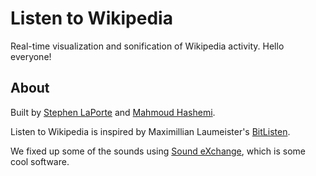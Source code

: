 # Listen to Wikipedia

Real-time visualization and sonification of Wikipedia activity.
Hello everyone!

## About

Built by [Stephen LaPorte](https://twitter.com/sklaporte) and [Mahmoud Hashemi](https://twitter.com/mhashemi).

Listen to Wikipedia is inspired by Maximillian Laumeister's [BitListen](http://www.bitlisten.com/).

We fixed up some of the sounds using
[Sound eXchange](http://sox.sourceforge.net/Docs/Documentation), which
is some cool software.
